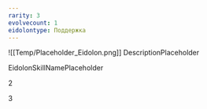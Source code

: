 ```yaml
---
rarity: 3
evolvecount: 1
eidolontype: Поддержка
---
```

![[Temp/Placeholder_Eidolon.png]]
DescriptionPlaceholder

EidolonSkillNamePlaceholder

2

3
